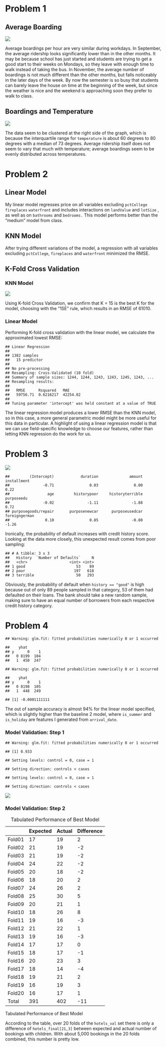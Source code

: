 # Problem 1

## Average Boarding

![](DM_Homework_2_files/figure-markdown_strict/unnamed-chunk-2-1.png)

Average boardings per hour are very similar during workdays. In
September, the average ridership looks significantly lower than in the
other months. It may be because school has just started and students are
trying to get a good start to their weeks on Mondays, so they leave with
enough time to walk instead of taking the bus. In November, the average
number of boardings is not much different than the other months, but
falls noticeably in the later days of the week. By now the semester is
so busy that students can barely leave the house on time at the
beginning of the week, but since the weather is nice and the weekend is
approaching soon they prefer to walk to class.

## Boardings and Temperature

![](DM_Homework_2_files/figure-markdown_strict/data_wrangling-1.png)

The data seem to be clustered at the right side of the graph, which is
because the interquartile range for `temperature` is about 60 degrees to
80 degrees with a median of 73 degrees. Average ridership itself does
not seem to vary that much with temperature; average boardings seem to
be evenly distributed across temperatures.

# Problem 2

## Linear Model

My linear model regresses price on all variables excluding `pctCollege`
`fireplaces` `waterfront` and includes interactions on `landValue` and
`lotSize` , as well as on `bathrooms` and `bedrooms.` This model
performs better than the “medium” model from class.

## KNN Model

After trying different variations of the model, a regression with all
variables excluding `pctCollege`, `fireplaces` and `waterfront`
minimized the RMSE.

## K-Fold Cross Validation

### KNN Model

![](DM_Homework_2_files/figure-markdown_strict/plot_kfold_knn-1.png)

Using K-fold Cross Validation, we confirm that K = 15 is the best K for
the model, choosing with the “1SE” rule, which results in an RMSE of
61010.

### Linear Model

Performing K-fold cross validation with the linear model, we calculate
the approximated lowest RMSE:

    ## Linear Regression 
    ## 
    ## 1382 samples
    ##   15 predictor
    ## 
    ## No pre-processing
    ## Resampling: Cross-Validated (10 fold) 
    ## Summary of sample sizes: 1244, 1244, 1243, 1243, 1245, 1243, ... 
    ## Resampling results:
    ## 
    ##   RMSE      Rsquared   MAE     
    ##   59756.71  0.6216217  42254.02
    ## 
    ## Tuning parameter 'intercept' was held constant at a value of TRUE

The linear regression model produces a lower RMSE than the KNN model, so
in this case, a more general parametric model might be more useful for
this data in particular. A highlight of using a linear regression model
is that we can use field-specific knowledge to choose our features,
rather than letting KNN regression do the work for us.

# Problem 3

![](DM_Homework_2_files/figure-markdown_strict/plot-1.png)

    ##         (Intercept)            duration              amount         installment 
    ##               -0.71                0.03                0.00                0.22 
    ##                 age         historypoor     historyterrible          purposeedu 
    ##               -0.02               -1.11               -1.88                0.72 
    ## purposegoods/repair       purposenewcar      purposeusedcar       foreigngerman 
    ##                0.10                0.85               -0.80               -1.26

Ironically, the probability of default increases with credit history
score. Looking at the data more closely, this unexpected result comes
from poor sampling:

    ## # A tibble: 3 x 3
    ##   History  `Number of Defaults`     N
    ##   <chr>                   <int> <int>
    ## 1 good                       53    89
    ## 2 poor                      197   618
    ## 3 terrible                   50   293

Obviously, the probability of default when `history == "good"` is high
because out of only 89 people sampled in that category, 53 of them had
defaulted on their loans. The bank should take a new random sample,
making sure to have an equal number of borrowers from each respective
credit history category.

# Problem 4

    ## Warning: glm.fit: fitted probabilities numerically 0 or 1 occurred

    ##    yhat
    ## y      0    1
    ##   0 8199  104
    ##   1  450  247

    ## Warning: glm.fit: fitted probabilities numerically 0 or 1 occurred

    ##    yhat
    ## y      0    1
    ##   0 8198  105
    ##   1  448  249

    ## [1] -0.0001111111

The out of sample accuracy is almost 94% for the linear model specified,
which is slightly higher than the baseline 2 model, where `is_summer`
and `is_holiday` are features I generated from `arrival_date`.

### Model Validation: Step 1

    ## Warning: glm.fit: fitted probabilities numerically 0 or 1 occurred

    ## [1] 0.933

    ## Setting levels: control = 0, case = 1

    ## Setting direction: controls < cases

    ## Setting levels: control = 0, case = 1

    ## Setting direction: controls < cases

![](DM_Homework_2_files/figure-markdown_strict/hotels_val-1.png)

### Model Validation: Step 2

<table>
<caption>Tabulated Performance of Best Model</caption>
<thead>
<tr class="header">
<th style="text-align: left;"></th>
<th style="text-align: left;">Expected</th>
<th style="text-align: left;">Actual</th>
<th style="text-align: left;">Difference</th>
</tr>
</thead>
<tbody>
<tr class="odd">
<td style="text-align: left;">Fold01</td>
<td style="text-align: left;">17</td>
<td style="text-align: left;">19</td>
<td style="text-align: left;">2</td>
</tr>
<tr class="even">
<td style="text-align: left;">Fold02</td>
<td style="text-align: left;">21</td>
<td style="text-align: left;">19</td>
<td style="text-align: left;">-2</td>
</tr>
<tr class="odd">
<td style="text-align: left;">Fold03</td>
<td style="text-align: left;">21</td>
<td style="text-align: left;">19</td>
<td style="text-align: left;">-2</td>
</tr>
<tr class="even">
<td style="text-align: left;">Fold04</td>
<td style="text-align: left;">24</td>
<td style="text-align: left;">22</td>
<td style="text-align: left;">-2</td>
</tr>
<tr class="odd">
<td style="text-align: left;">Fold05</td>
<td style="text-align: left;">20</td>
<td style="text-align: left;">18</td>
<td style="text-align: left;">-2</td>
</tr>
<tr class="even">
<td style="text-align: left;">Fold06</td>
<td style="text-align: left;">18</td>
<td style="text-align: left;">20</td>
<td style="text-align: left;">2</td>
</tr>
<tr class="odd">
<td style="text-align: left;">Fold07</td>
<td style="text-align: left;">24</td>
<td style="text-align: left;">26</td>
<td style="text-align: left;">2</td>
</tr>
<tr class="even">
<td style="text-align: left;">Fold08</td>
<td style="text-align: left;">25</td>
<td style="text-align: left;">30</td>
<td style="text-align: left;">5</td>
</tr>
<tr class="odd">
<td style="text-align: left;">Fold09</td>
<td style="text-align: left;">20</td>
<td style="text-align: left;">21</td>
<td style="text-align: left;">1</td>
</tr>
<tr class="even">
<td style="text-align: left;">Fold10</td>
<td style="text-align: left;">18</td>
<td style="text-align: left;">26</td>
<td style="text-align: left;">8</td>
</tr>
<tr class="odd">
<td style="text-align: left;">Fold11</td>
<td style="text-align: left;">19</td>
<td style="text-align: left;">16</td>
<td style="text-align: left;">-3</td>
</tr>
<tr class="even">
<td style="text-align: left;">Fold12</td>
<td style="text-align: left;">21</td>
<td style="text-align: left;">22</td>
<td style="text-align: left;">1</td>
</tr>
<tr class="odd">
<td style="text-align: left;">Fold13</td>
<td style="text-align: left;">19</td>
<td style="text-align: left;">16</td>
<td style="text-align: left;">-3</td>
</tr>
<tr class="even">
<td style="text-align: left;">Fold14</td>
<td style="text-align: left;">17</td>
<td style="text-align: left;">17</td>
<td style="text-align: left;">0</td>
</tr>
<tr class="odd">
<td style="text-align: left;">Fold15</td>
<td style="text-align: left;">18</td>
<td style="text-align: left;">17</td>
<td style="text-align: left;">-1</td>
</tr>
<tr class="even">
<td style="text-align: left;">Fold16</td>
<td style="text-align: left;">20</td>
<td style="text-align: left;">23</td>
<td style="text-align: left;">3</td>
</tr>
<tr class="odd">
<td style="text-align: left;">Fold17</td>
<td style="text-align: left;">18</td>
<td style="text-align: left;">14</td>
<td style="text-align: left;">-4</td>
</tr>
<tr class="even">
<td style="text-align: left;">Fold18</td>
<td style="text-align: left;">19</td>
<td style="text-align: left;">21</td>
<td style="text-align: left;">2</td>
</tr>
<tr class="odd">
<td style="text-align: left;">Fold19</td>
<td style="text-align: left;">16</td>
<td style="text-align: left;">19</td>
<td style="text-align: left;">3</td>
</tr>
<tr class="even">
<td style="text-align: left;">Fold20</td>
<td style="text-align: left;">16</td>
<td style="text-align: left;">17</td>
<td style="text-align: left;">1</td>
</tr>
<tr class="odd">
<td style="text-align: left;">Total</td>
<td style="text-align: left;">391</td>
<td style="text-align: left;">402</td>
<td style="text-align: left;">-11</td>
</tr>
</tbody>
</table>

Tabulated Performance of Best Model

According to the table, over 20 folds of the `hotels_val` set there is
only a difference of `hotels_final[21,3]` between expected and actual
number of bookings with children. With about 5,000 bookings in the 20
folds combined, this number is pretty low.
